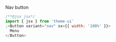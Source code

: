 Nav button

```jsx
/**@jsx jsx*/
import { jsx } from 'theme-ui'
;<Button variant="nav" sx={{ width: '100%' }}>
  Menu
</Button>
```
